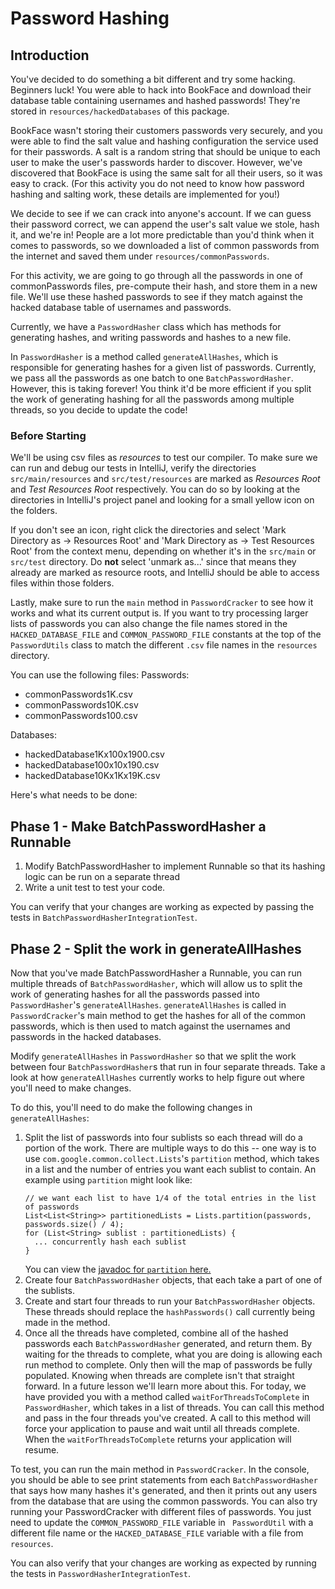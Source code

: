 # Password Hashing

## Introduction

You've decided to do something a bit different and try some hacking. Beginners luck! You were able to hack into BookFace
and download their database table containing usernames and hashed passwords! They're stored in
`resources/hackedDatabases` of this package.

BookFace wasn't storing their customers passwords very securely, and you were able to find the salt value and
hashing configuration the service used for their passwords. A salt is a random string that should be unique to each
user to make the user's passwords harder to discover. However, we've discovered that BookFace is using the same salt for
all their users, so it was easy to crack.
(For this activity you do not need to know how password hashing and salting work, these details are implemented for you!)

We decide to see if we can crack into anyone's account. If we can guess their password correct, we can append the user's
salt value we stole, hash it, and we're in! People are a lot more predictable than you'd think when it comes to
passwords, so we downloaded a list of common passwords from the internet and saved them under `resources/commonPasswords`.

For this activity, we are going to go through all the passwords in one of commonPasswords files, pre-compute their hash,
and store them in a new file. We'll use these hashed passwords to see if they match against the hacked database table
of usernames and passwords.

Currently, we have a `PasswordHasher` class which has methods for generating hashes, and writing passwords and hashes
to a new file.

In `PasswordHasher` is a method called `generateAllHashes`, which is responsible for generating hashes for a given
list of passwords. Currently, we pass all the passwords as one batch to one `BatchPasswordHasher`. However, this is
taking forever! You think it'd be more efficient if you split the work of generating hashing for all the passwords among
multiple threads, so you decide to update the code!

### Before Starting
We'll be using csv files as *resources* to test our compiler. To make sure we can run and
debug our tests in IntelliJ, verify the directories `src/main/resources` and `src/test/resources` are marked as
*Resources Root* and *Test Resources Root* respectively. You can do so by looking at the directories in IntelliJ's
project panel and looking for a small yellow icon on the folders.

If you don't see an icon, right click the directories and select 'Mark Directory as -> Resources Root' and 'Mark
Directory as -> Test Resources Root' from the context menu, depending on whether it's in the `src/main` or `src/test`
directory. Do **not** select 'unmark as...' since that means they already are marked as resource roots, and IntelliJ
should be able to access files within those folders.

Lastly, make sure to run the `main` method in `PasswordCracker` to see how it works and what its current
output is. If you want to try processing larger lists of passwords you can also change the file names stored in the
`HACKED_DATABASE_FILE` and `COMMON_PASSWORD_FILE` constants at the top of the `PasswordUtils` class to match the
different `.csv` file names in the `resources` directory.

You can use the following files:
Passwords:
* commonPasswords1K.csv
* commonPasswords10K.csv
* commonPasswords100.csv

Databases:
* hackedDatabase1Kx100x1900.csv
* hackedDatabase100x10x190.csv
* hackedDatabase10Kx1Kx19K.csv

Here's what needs to be done:

## Phase 1 - Make BatchPasswordHasher a Runnable

1. Modify BatchPasswordHasher to implement Runnable so that its hashing logic can be run on a separate thread
1. Write a unit test to test your code.

You can verify that your changes are working as expected by passing the tests in 
`BatchPasswordHasherIntegrationTest`.

## Phase 2 - Split the work in generateAllHashes

Now that you've made BatchPasswordHasher a Runnable, you can run multiple threads of `BatchPasswordHasher`, which will
allow us to split the work of generating hashes for all the passwords passed into `PasswordHasher`'s `generateAllHashes`.
`generateAllHashes` is called in `PasswordCracker`'s main method to get the hashes for all of the common passwords, which
is then used to match against the usernames and passwords in the hacked databases.

Modify `generateAllHashes` in `PasswordHasher` so that we split the work between four `BatchPasswordHasher`s that run
in four separate threads. Take a look at how `generateAllHashes` currently works to help figure out where you'll need
to make changes.

To do this, you'll need to do make the following changes in `generateAllHashes`:
1. Split the list of passwords into four sublists so each thread will do a portion of the work. There are multiple
   ways to do this -- one way is to use `com.google.common.collect.Lists`'s `partition` method, which takes in a list
   and the number of entries you want each sublist to contain. An example using `partition` might look like:
   ```
   // we want each list to have 1/4 of the total entries in the list of passwords
   List<List<String>> partitionedLists = Lists.partition(passwords, passwords.size() / 4);
   for (List<String> sublist : partitionedLists) {
     ... concurrently hash each sublist
   }
   ```
   You can view the [javadoc for `partition` here.](https://guava.dev/releases/21.0/api/docs/com/google/common/collect/Lists.html#partition-java.util.List-int-)
2. Create four `BatchPasswordHasher` objects, that each take a part of one of the sublists.
3. Create and start four threads to run your `BatchPasswordHasher` objects. These threads should replace the
   `hashPasswords()` call currently being made in the method.
4. Once all the threads have completed, combine all of the hashed passwords each `BatchPasswordHasher` generated, and
   return them. By waiting for the threads to complete, what you are doing is allowing each run method to complete.
   Only then will the map of passwords be fully populated. Knowing when threads are complete isn't that straight
   forward. In a future lesson we'll learn more about this. For today, we have provided you with a method called
   `waitForThreadsToComplete` in `PasswordHasher`, which takes in a list of threads. You can call this method and
   pass in the four threads you've created. A call to this method will force your application to pause and wait until
   all threads complete. When the `waitForThreadsToComplete` returns your application will resume.

To test, you can run the main method in `PasswordCracker`. In the console, you should be able to see print statements from
each `BatchPasswordHasher` that says how many hashes it's generated, and then it prints out any users from the database
that are using the common passwords. You can also try running your PasswordCracker with different files of passwords.
You just need to update the `COMMON_PASSWORD_FILE` variable in ` PasswordUtil` with a different file name or
the `HACKED_DATABASE_FILE` variable with a file from `resources`.

You can also verify that your changes are working as expected by running the tests in `PasswordHasherIntegrationTest`.
